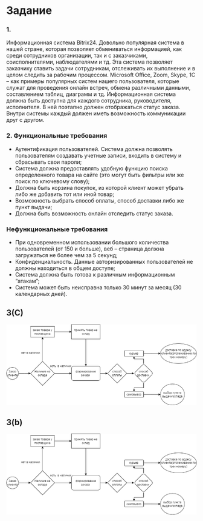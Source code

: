 # Задание #
### 1.	
Информационная система Bitrix24. Довольно популярная система в нашей стране, которая позволяет обмениваться информацией, как среди сотрудников организации, так и с заказчиками, соисполнителями, наблюдателями и тд. Эта система позволяет заказчику ставить задачи сотрудникам, отслеживать их выполнение и в целом следить за рабочим процессом. 
Microsoft Office, Zoom, Skype, 1С – как примеры популярных систем нашего пользователя, которые служат для проведения онлайн встреч, обмена различными данными, составлением таблиц, диаграмм и тд.
Информационная система должна быть доступна для каждого сотрудника, руководителя, исполнителя. В ней поэтапно должен отображаться статус заказа. Внутри системы каждый должен иметь возможность коммуникации друг с другом. 
### 2.	Функциональные требования 
- Аутентификация пользователей. Система должна позволять пользователям создавать учетные записи, входить в систему и сбрасывать свои пароли; 
- Система должна предоставлять удобную функцию поиска определенного товара на сайте (это могут быть фильтры или же поиск по ключевому слову); 
- Должна быть корзина покупок, из которой клиент может убрать либо же добавить тот или иной товар; 
- Возможность выбрать способ оплаты, способ доставки либо же пункт выдачи;
- Должна быть возможность онлайн отследить статус заказа.
### Нефункциональные требования
- При одновременном использовании большого количества пользователей (от 150 и больше), веб – страница должна загружаться не более чем за 5 секунд;
- Конфиденциальность. Данные авторизированных пользователей не должны находиться в общем доступе; 
- Система должна быть готова к различным информационным “атакам”; 
- Система может быть неисправна только 30 минут за месяц (30 календарных дней).
## 3(C) ##
![Diagram](https://github.com/pahan161/test/blob/main/bpmn.drawio.png)
## 3(b) ##
![Diagram](https://github.com/pahan161/test/blob/main/bpmn.drawio.png)

